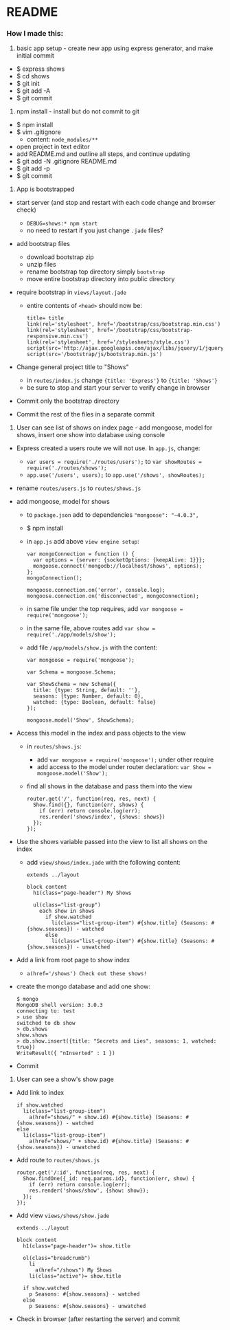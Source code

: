# README

### How I made this:

1. basic app setup - create new app using express generator, and make initial commit
  * $ express shows
  * $ cd shows
  * $ git init
  * $ git add -A
  * $ git commit
1. npm install - install but do not commit to git
  * $ npm install
  * $ vim .gitignore
    * content: `node_modules/**`
  * open project in text editor
  * add README.md and outline all steps, and continue updating
  * $ git add -N .gitignore README.md
  * $ git add -p
  * $ git commit
1. App is bootstrapped
  * start server (and stop and restart with each code change and browser check)
    * `DEBUG=shows:* npm start`
    * no need to restart if you just change `.jade` files?
  * add bootstrap files
    * download bootstrap zip
    * unzip files
    * rename bootstrap top directory simply `bootstrap`
    * move entire bootstrap directory into public directory
  * require bootstrap in `views/layout.jade`
    * entire contents of `<head>` should now be:

      ```
      title= title
      link(rel='stylesheet', href='/bootstrap/css/bootstrap.min.css')
      link(rel='stylesheet', href='/bootstrap/css/bootstrap-responsive.min.css')
      link(rel='stylesheet', href='/stylesheets/style.css')
      script(src='http://ajax.googleapis.com/ajax/libs/jquery/1/jquery.min.js')
      script(src='/bootstrap/js/bootstrap.min.js')
      ```

  * Change general project title to "Shows"
    * in `routes/index.js` change `{title: 'Express'}` to `{title: 'Shows'}`
    * be sure to stop and start your server to verify change in browser
  * Commit only the bootstrap directory
  * Commit the rest of the files in a separate commit
1. User can see list of shows on index page - add mongoose, model for shows, insert one show into database using console
  * Express created a users route we will not use. In `app.js`, change:
    * `var users = require('./routes/users');` to `var showRoutes = require('./routes/shows');`
    * `app.use('/users', users);` to `app.use('/shows', showRoutes);`
  * rename `routes/users.js` to `routes/shows.js`
  * add mongoose, model for shows
    * to `package.json` add to dependencies `"mongoose": "~4.0.3",`
    * $ npm install
    * in `app.js` add above `view engine setup`:

      ```
      var mongoConnection = function () {
        var options = {server: {socketOptions: {keepAlive: 1}}};
        mongoose.connect('mongodb://localhost/shows', options);
      };
      mongoConnection();

      mongoose.connection.on('error', console.log);
      mongoose.connection.on('disconnected', mongoConnection);
      ```

    * in same file under the top requires, add `var mongoose = require('mongoose');`
    * in the same file, above routes add `var show = require('./app/models/show');`
    * add file `/app/models/show.js` with the content:

      ```
      var mongoose = require('mongoose');

      var Schema = mongoose.Schema;

      var ShowSchema = new Schema({
        title: {type: String, default: ''},
        seasons: {type: Number, default: 0},
        watched: {type: Boolean, default: false}
      });

      mongoose.model('Show', ShowSchema);
      ```
  * Access this model in the index and pass objects to the view
    * in `routes/shows.js`:
      * add `var mongoose = require('mongoose');` under other require
      * add access to the model under router declaration: `var Show = mongoose.model('Show');`
    * find all shows in the database and pass them into the view

      ```
      router.get('/', function(req, res, next) {
        Show.find({}, function(err, shows) {
          if (err) return console.log(err);
          res.render('shows/index', {shows: shows})
        });
      });
      ```
  * Use the shows variable passed into the view to list all shows on the index
    * add `view/shows/index.jade` with the following content:

      ```
      extends ../layout

      block content
        h1(class="page-header") My Shows

        ul(class="list-group")
          each show in shows
            if show.watched
              li(class="list-group-item") #{show.title} (Seasons: #{show.seasons}) - watched
            else
              li(class="list-group-item") #{show.title} (Seasons: #{show.seasons}) - unwatched
      ```

  * Add a link from root page to show index
    * `a(href='/shows') Check out these shows!`
  * create the mongo database and add one show:

    ```
    $ mongo
    MongoDB shell version: 3.0.3
    connecting to: test
    > use show
    switched to db show
    > db.shows
    show.shows
    > db.show.insert({title: "Secrets and Lies", seasons: 1, watched: true})
    WriteResult({ "nInserted" : 1 })
    ```
  * Commit
1. User can see a show's show page
  * Add link to index

    ```
    if show.watched
      li(class="list-group-item")
        a(href="shows/" + show.id) #{show.title} (Seasons: #{show.seasons}) - watched
    else
      li(class="list-group-item")
        a(href="shows/" + show.id) #{show.title} (Seasons: #{show.seasons}) - unwatched
    ```

  * Add route to `routes/shows.js`

    ```
    router.get('/:id', function(req, res, next) {
      Show.findOne({_id: req.params.id}, function(err, show) {
        if (err) return console.log(err);
        res.render('shows/show', {show: show});
      });
    });
    ```

  * Add view `views/shows/show.jade`

    ```
    extends ../layout

    block content
      h1(class="page-header")= show.title

      ol(class="breadcrumb")
        li
          a(href="/shows") My Shows
        li(class="active")= show.title

      if show.watched
        p Seasons: #{show.seasons} - watched
      else
        p Seasons: #{show.seasons} - unwatched
    ```

  * Check in browser (after restarting the server) and commit
